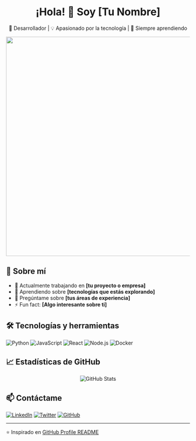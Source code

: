 <!-- Encabezado con tu nombre y una breve descripción -->
<h1 align="center">¡Hola! 👋 Soy [Tu Nombre]</h1>
<p align="center">
  🚀 Desarrollador | 💡 Apasionado por la tecnología | 🎯 Siempre aprendiendo
</p>

<!-- Imagen o GIF opcional -->
<p align="center">
  <img src="https://media.giphy.com/media/qgQUggAC3Pfv687qPC/giphy.gif" width="600">
</p>

## 🚀 Sobre mí
- 🔭 Actualmente trabajando en **[tu proyecto o empresa]**
- 🌱 Aprendiendo sobre **[tecnologías que estás explorando]**
- 💬 Pregúntame sobre **[tus áreas de experiencia]**
- ⚡ Fun fact: **[Algo interesante sobre ti]**

## 🛠️ Tecnologías y herramientas
![Python](https://img.shields.io/badge/Python-3776AB?style=for-the-badge&logo=python&logoColor=white)
![JavaScript](https://img.shields.io/badge/JavaScript-F7DF1E?style=for-the-badge&logo=javascript&logoColor=black)
![React](https://img.shields.io/badge/React-61DAFB?style=for-the-badge&logo=react&logoColor=black)
![Node.js](https://img.shields.io/badge/Node.js-339933?style=for-the-badge&logo=node.js&logoColor=white)
![Docker](https://img.shields.io/badge/Docker-2496ED?style=for-the-badge&logo=docker&logoColor=white)

## 📈 Estadísticas de GitHub
<p align="center">
  <img src="https://github-readme-stats.vercel.app/api?username=TU-USUARIO&show_icons=true&theme=radical" alt="GitHub Stats" />
</p>

## 📫 Contáctame
[![LinkedIn](https://img.shields.io/badge/LinkedIn-0A66C2?style=for-the-badge&logo=linkedin&logoColor=white)](https://linkedin.com/in/TU-USUARIO)
[![Twitter](https://img.shields.io/badge/Twitter-1DA1F2?style=for-the-badge&logo=twitter&logoColor=white)](https://twitter.com/TU-USUARIO)
[![GitHub](https://img.shields.io/badge/GitHub-181717?style=for-the-badge&logo=github&logoColor=white)](https://github.com/TU-USUARIO)

---
⭐️ Inspirado en [GitHub Profile README](https://github.com/matrivisuals)
